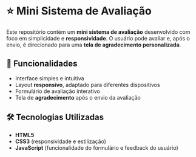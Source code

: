 # ⭐ Mini Sistema de Avaliação

Este repositório contém um **mini sistema de avaliação** desenvolvido com foco em simplicidade e **responsividade**.
O usuário pode avaliar e, após o envio, é direcionado para uma **tela de agradecimento personalizada**.

## 🚀 Funcionalidades

* Interface simples e intuitiva
* Layout **responsivo**, adaptado para diferentes dispositivos
* Formulário de avaliação interativo
* Tela de **agradecimento** após o envio da avaliação

## 🛠️ Tecnologias Utilizadas

* **HTML5**
* **CSS3** (responsividade e estilização)
* **JavaScript** (funcionalidade do formulário e feedback do usuário)

